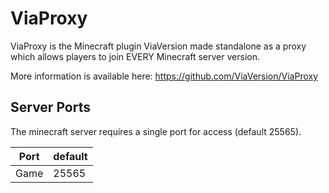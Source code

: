 # ViaProxy
ViaProxy is the Minecraft plugin ViaVersion made standalone as a proxy which allows players to join EVERY Minecraft server version.

More information is available here: https://github.com/ViaVersion/ViaProxy

## Server Ports
The minecraft server requires a single port for access (default 25565).

| Port       | default |
|------------|---------|
| Game       | 25565   |